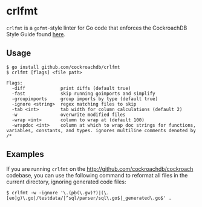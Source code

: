 # crlfmt

`crlfmt` is a `gofmt`-style linter for Go code that enforces the CockroachDB Style Guide found [here](https://wiki.crdb.io/wiki/spaces/CRDB/pages/181371303/Go+coding+guidelines).

## Usage

```
$ go install github.com/cockroachdb/crlfmt
$ crlfmt [flags] <file path>

Flags:
  -diff             print diffs (default true)
  -fast             skip running goimports and simplify
  -groupimports     group imports by type (default true)
  -ignore <string>  regex matching files to skip
  -tab <int>        tab width for column calculations (default 2)
  -w                overwrite modified files
  -wrap <int>       column to wrap at (default 100)
  -wrapdoc <int>    column at which to wrap doc strings for functions, variables, constants, and types. ignores multiline comments denoted by /*
```

## Examples

If you are running `crlfmt` on the http://github.com/cockroachdb/cockroach codebase, you can use the following command to reformat all files in the current directory, ignoring generated code files:

```
$ crlfmt -w -ignore '\.(pb(\.gw)?)|(\.[eo]g)\.go|/testdata/|^sql/parser/sql\.go$|_generated\.go$' .
```
